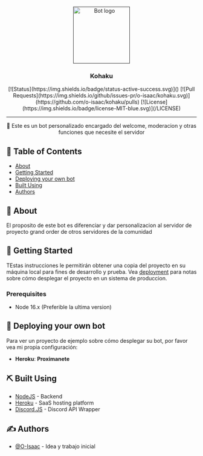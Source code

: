 <p align="center">
  <a href="" rel="noopener">
 <img width=150px height=150px src="https://i.imgur.com/YsNLH6X.png" alt="Bot logo"></a>
</p>

<h3 align="center">Kohaku</h3>

<div align="center">
[![Status](https://img.shields.io/badge/status-active-success.svg)]()
[![Pull Requests](https://img.shields.io/github/issues-pr/o-isaac/kohaku.svg)](https://github.com/o-isaac/kohaku/pulls)
[![License](https://img.shields.io/badge/license-MIT-blue.svg)](/LICENSE)
</div>

---

<p align="center"> 🤖 Este es un bot personalizado encargado del welcome, moderacion y otras funciones que necesite el servidor
    <br> 
</p>

## 📝 Table of Contents

- [About](#proposito)
- [Getting Started](#about)
- [Deploying your own bot](#deployment)
- [Built Using](#built_using)
- [Authors](#authors)

## 🧐 About <a name = "about"></a>

El proposito de este bot es diferenciar y dar personalizacion al
servidor de proyecto grand order de otros servidores de la comunidad

## 🏁 Getting Started <a name = "getting_started"></a>

TEstas instrucciones le permitirán obtener una copia del proyecto en su máquina local para fines de desarrollo y prueba. Vea [deployment](#deployment) para notas sobre cómo desplegar el proyecto en un sistema de produccion.

### Prerequisites

- Node 16.x (Preferible la ultima version)

## 🚀 Deploying your own bot <a name = "deployment"></a>

Para ver un proyecto de ejemplo sobre cómo desplegar su bot, por favor vea mi propia configuración:

- **Heroku**: **Proximanete**

## ⛏️ Built Using <a name = "built_using"></a>

- [NodeJS](https://nodejs.org/es/) - Backend
- [Heroku](https://www.heroku.com/) - SaaS hosting platform
- [Discord.JS](https://discord.js.org) - Discord API Wrapper

## ✍️ Authors <a name = "authors"></a>

- [@O-Isaac](https://github.com/O-Isaac) - Idea y trabajo inicial
